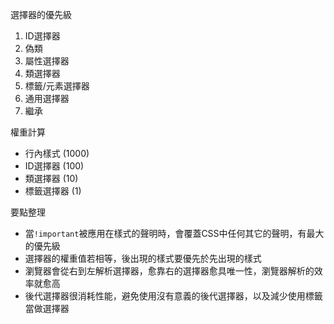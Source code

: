 選擇器的優先級
1. ID選擇器
2. 偽類
3. 屬性選擇器
4. 類選擇器
5. 標籤/元素選擇器
6. 通用選擇器
7. 繼承

權重計算
- 行內樣式 (1000)
- ID選擇器 (100)
- 類選擇器 (10)
- 標籤選擇器 (1)

要點整理
- 當`!important`被應用在樣式的聲明時，會覆蓋CSS中任何其它的聲明，有最大的優先級
- 選擇器的權重值若相等，後出現的樣式要優先於先出現的樣式
- 瀏覽器會從右到左解析選擇器，愈靠右的選擇器愈具唯一性，瀏覽器解析的效率就愈高
- 後代選擇器很消耗性能，避免使用沒有意義的後代選擇器，以及減少使用標籤當做選擇器